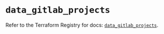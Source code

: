 # `data_gitlab_projects`

Refer to the Terraform Registry for docs: [`data_gitlab_projects`](https://registry.terraform.io/providers/gitlabhq/gitlab/18.2.0/docs/data-sources/projects).
